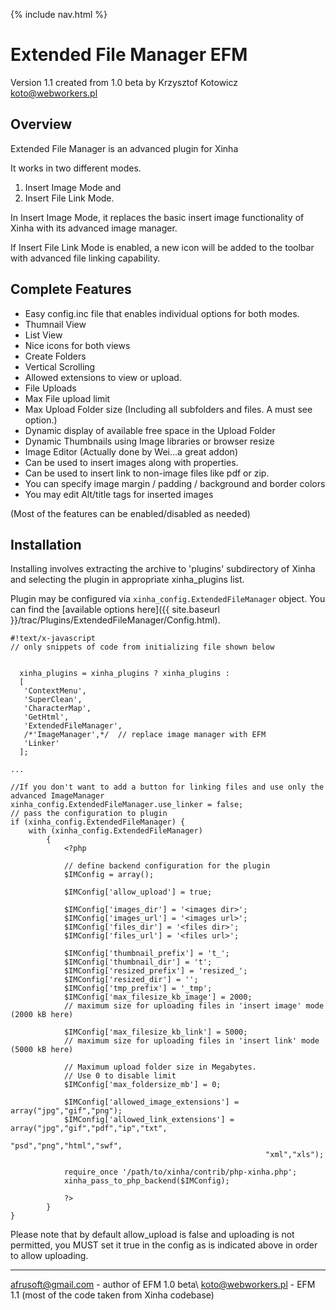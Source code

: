 {% include nav.html %}

# Extended File Manager EFM

Version 1.1 created from 1.0 beta by Krzysztof Kotowicz <koto@webworkers.pl>

## Overview

Extended File Manager is an advanced plugin for Xinha 

It works in two different modes.
 1. Insert Image Mode and 
 2. Insert File Link Mode.

In Insert Image Mode, it replaces the basic insert image functionality of Xinha with its advanced image manager.

If Insert File Link Mode is enabled, a new icon will be added to the toolbar with advanced file linking capability.



## Complete Features
 * Easy config.inc file that enables individual options for both modes.
 * Thumnail View 
 * List View 
 * Nice icons for both views 
 * Create Folders 
 * Vertical Scrolling 
 * Allowed extensions to view or upload.
 * File Uploads 
 * Max File upload limit 
 * Max Upload Folder size (Including all subfolders and files. A must see option.)
 * Dynamic display of available free space in the Upload Folder 
 * Dynamic Thumbnails using Image libraries or browser resize 
 * Image Editor (Actually done by Wei...a great addon) 
 * Can be used to insert images along with properties. 
 * Can be used to insert link to non-image files like pdf or zip.
 * You can specify image margin / padding / background and border colors
 * You may edit Alt/title tags for inserted images

(Most of the features can be enabled/disabled as needed)

## Installation

Installing involves extracting the archive to 'plugins' subdirectory of Xinha
and selecting the plugin in appropriate xinha_plugins list.

Plugin may be configured via `xinha_config.ExtendedFileManager` object.
You can find the [available options here]({{ site.baseurl }}/trac/Plugins/ExtendedFileManager/Config.html).

```
#!text/x-javascript
// only snippets of code from initializing file shown below


  xinha_plugins = xinha_plugins ? xinha_plugins :
  [
   'ContextMenu',
   'SuperClean',
   'CharacterMap',
   'GetHtml',
   'ExtendedFileManager',
   /*'ImageManager',*/  // replace image manager with EFM
   'Linker'
  ];

...

//If you don't want to add a button for linking files and use only the advanced ImageManager
xinha_config.ExtendedFileManager.use_linker = false;
// pass the configuration to plugin
if (xinha_config.ExtendedFileManager) {
   	with (xinha_config.ExtendedFileManager)
        {
            <?php

            // define backend configuration for the plugin
            $IMConfig = array();

            $IMConfig['allow_upload'] = true;

            $IMConfig['images_dir'] = '<images dir>';
            $IMConfig['images_url'] = '<images url>';
            $IMConfig['files_dir'] = '<files dir>';
            $IMConfig['files_url'] = '<files url>';

            $IMConfig['thumbnail_prefix'] = 't_';
            $IMConfig['thumbnail_dir'] = 't';
            $IMConfig['resized_prefix'] = 'resized_';
            $IMConfig['resized_dir'] = '';
            $IMConfig['tmp_prefix'] = '_tmp';
            $IMConfig['max_filesize_kb_image'] = 2000;
            // maximum size for uploading files in 'insert image' mode (2000 kB here)

            $IMConfig['max_filesize_kb_link'] = 5000;
            // maximum size for uploading files in 'insert link' mode (5000 kB here)

            // Maximum upload folder size in Megabytes.
            // Use 0 to disable limit
            $IMConfig['max_foldersize_mb'] = 0;
            
            $IMConfig['allowed_image_extensions'] = array("jpg","gif","png");
            $IMConfig['allowed_link_extensions'] = array("jpg","gif","pdf","ip","txt",
                                                         "psd","png","html","swf",
                                                         "xml","xls");

            require_once '/path/to/xinha/contrib/php-xinha.php';
            xinha_pass_to_php_backend($IMConfig);
            
            ?>
        }
}
```


Please note that by default allow_upload is false and uploading is not permitted, you MUST set it true in the config as is indicated above in order to allow uploading.

----
afrusoft@gmail.com - author of EFM 1.0 beta\\
koto@webworkers.pl - EFM 1.1 (most of the code taken from Xinha codebase)
